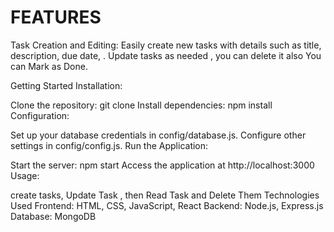 # FEATURES

Task Creation and Editing: 
Easily create new tasks with details such as title,
description, due date, . Update tasks as needed ,
you can delete it also You can Mark as Done.

Getting Started
Installation:

Clone the repository: git clone 
Install dependencies: npm install
Configuration:

Set up your database credentials in config/database.js.
Configure other settings in config/config.js.
Run the Application:

Start the server: npm start
Access the application at http://localhost:3000
Usage:

 create tasks, Update Task , then Read Task and Delete Them
Technologies Used
Frontend: HTML, CSS, JavaScript, React 
Backend: Node.js, Express.js
Database: MongoDB
